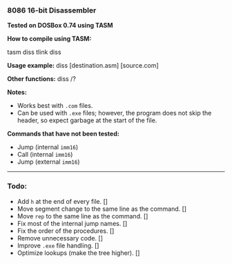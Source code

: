 ### 8086 16-bit Disassembler

**Tested on DOSBox 0.74 using TASM**

**How to compile using TASM:**

tasm diss
tlink diss

**Usage example:**
diss [destination.asm] [source.com]

**Other functions:**
diss /?

**Notes:**
- Works best with `.com` files.
- Can be used with `.exe` files; however, the program does not skip the header, so expect garbage at the start of the file.

**Commands that have not been tested:**
- Jump (internal `imm16`)
- Call (internal `imm16`)
- Jump (external `imm16`)

---

### Todo:

- Add `h` at the end of every file. []
- Move segment change to the same line as the command. []
- Move `rep` to the same line as the command. []
- Fix most of the internal jump names. []
- Fix the order of the procedures. []
- Remove unnecessary code. []
- Improve `.exe` file handling. []
- Optimize lookups (make the tree higher). []

